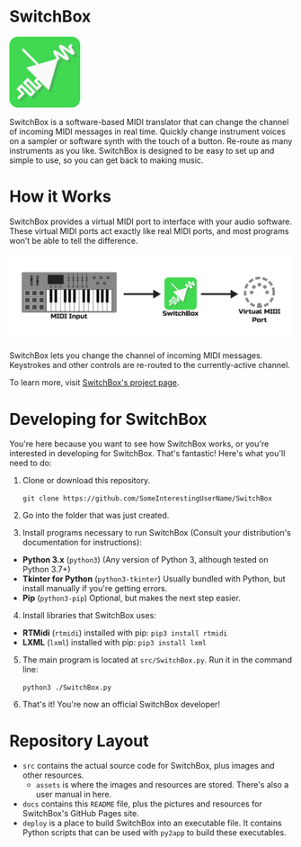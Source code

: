 # SwitchBox

<img src="assets/img/SwitchBox.png" width="25%"/>

SwitchBox is a software-based MIDI translator that can change the channel of incoming MIDI messages in real time. Quickly change instrument voices on a sampler or software synth with the touch of a button. Re-route as many instruments as you like. SwitchBox is designed to be easy to set up and simple to use, so you can get back to making music. 

# How it Works

SwitchBox provides a virtual MIDI port to interface with your audio software. These virtual MIDI ports act exactly like real MIDI ports, and most programs won’t be able to tell the difference.

![](assets/img/setup.png)

SwitchBox lets you change the channel of incoming MIDI messages.
Keystrokes and other controls are re-routed to the currently-active channel.

To learn more, visit [SwitchBox's project page](https://someinterestingusername.github.io/SwitchBox/).

# Developing for SwitchBox

You're here because you want to see how SwitchBox works, or you're interested in developing for SwitchBox. That's fantastic! Here's what you'll need to do:


1. Clone or download this repository.

   `git clone https://github.com/SomeInterestingUserName/SwitchBox`


2. Go into the folder that was just created.
3. Install programs necessary to run SwitchBox (Consult your distribution's documentation for instructions):
  * **Python 3.x** (`python3`) (Any version of Python 3, although tested on Python 3.7+)
  * **Tkinter for Python** (`python3-tkinter`) Usually bundled with Python, but install manually if you're getting errors. 
  * **Pip** (`python3-pip`) Optional, but makes the next step easier.
4. Install libraries that SwitchBox uses:
  * **RTMidi** (`rtmidi`) installed with pip: `pip3 install rtmidi`
  * **LXML** (`lxml`) installed with pip: `pip3 install lxml`
5. The main program is located at `src/SwitchBox.py`. Run it in the command line:

   `python3 ./SwitchBox.py`

6. That's it! You're now an official SwitchBox developer!

# Repository Layout
* `src` contains the actual source code for SwitchBox, plus images and other resources.
    * `assets` is where the images and resources are stored. There's also a user manual in here.
* `docs` contains this `README` file, plus the pictures and resources for SwitchBox's GitHub Pages site.
* `deploy` is a place to build SwitchBox into an executable file. It contains Python scripts that can be used with `py2app` to build these executables.
